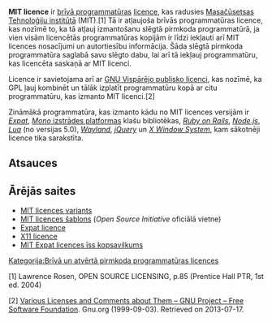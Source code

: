 **MIT licence** ir [brīvā programmatūras](Brīvā_programmatūra "wikilink") [licence](licence "wikilink"), kas radusies [Masačūsetsas Tehnoloģiju institūtā](Masačūsetsas_Tehnoloģiju_institūts "wikilink") (MIT).[1] Tā ir atļaujoša brīvās programmatūras licence, kas nozīmē to, ka tā atļauj izmantošanu slēgtā pirmkoda programmatūrā, ja vien visām licencētās programmatūras kopijām ir līdzi iekļauti arī MIT licences nosacījumi un autortiesību informācija. Šāda slēgtā pirmkoda programmatūra saglabā savu slēgto dabu, lai arī tā iekļauj programmatūru, kas licencēta saskaņā ar MIT licenci.

Licence ir savietojama arī ar [GNU Vispārējo publisko licenci](GNU_Vispārējā_publiskā_licence "wikilink"), kas nozīmē, ka GPL ļauj kombinēt un tālāk izplatīt programmatūru kopā ar citu programmatūru, kas izmanto MIT licenci.[2]

Zināmākā programmatūra, kas izmanto kādu no MIT licences versijām ir *[Expat](Expat_(XML) "wikilink")*, [*Mono* izstrādes platformas](Mono_(programmatūra) "wikilink") klašu bibliotēkas, *[Ruby on Rails](Ruby_on_Rails "wikilink")*, *[Node.js](Node.js "wikilink")*, *[Lua](Lua_(programmēšanas_valoda) "wikilink")* (no versijas 5.0), *[Wayland](Wayland_(displeja_servera_protokols) "wikilink")*, *[jQuery](jQuery "wikilink")* un *[X Window System](X_Window_System "wikilink")*, kam sākotnēji licence tika sarakstīta.

## Atsauces

## Ārējās saites

-   [MIT licences variants](https://fedoraproject.org/wiki/Licensing:MIT?rd=Licensing/MIT)
-   [MIT licences šablons](http://www.opensource.org/licenses/MIT) (*Open Source Initiative* oficiālā vietne)
-   [Expat licence](http://www.jclark.com/xml/copying.txt)
-   [X11 licence](http://www.xfree86.org/3.3.6/COPYRIGHT2.html#3)
-   [MIT Expat licences īss kopsavilkums](https://web.archive.org/web/20150209075321/https://tldrlegal.com/license/mit-license)

[Kategorija:Brīvā un atvērtā pirmkoda programmatūras licences](Kategorija:Brīvā_un_atvērtā_pirmkoda_programmatūras_licences "wikilink")

[1] Lawrence Rosen, OPEN SOURCE LICENSING, p.85 (Prentice Hall PTR, 1st ed. 2004)

[2] [Various Licenses and Comments about Them – GNU Project – Free Software Foundation](https://www.gnu.org/licenses/license-list.html#GPLCompatibleLicenses). Gnu.org (1999-09-03). Retrieved on 2013-07-17.
